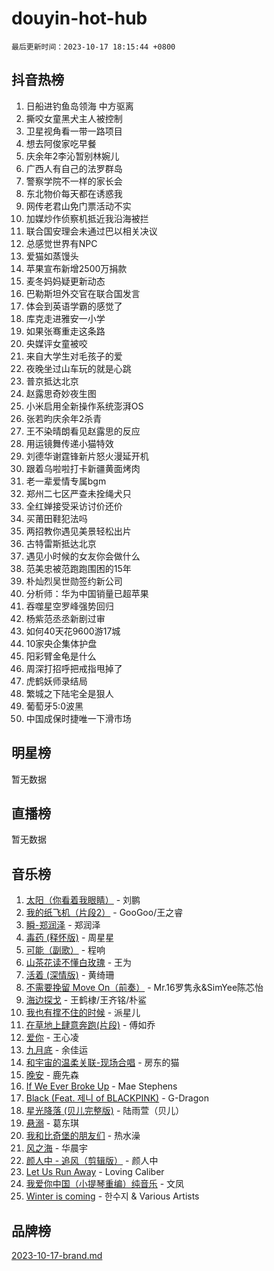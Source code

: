 # douyin-hot-hub

`最后更新时间：2023-10-17 18:15:44 +0800`

## 抖音热榜

1. 日船进钓鱼岛领海 中方驱离
1. 撕咬女童黑犬主人被控制
1. 卫星视角看一带一路项目
1. 想去阿俊家吃早餐
1. 庆余年2李沁暂别林婉儿
1. 广西人有自己的法罗群岛
1. 警察学院不一样的家长会
1. 东北物价每天都在诱惑我
1. 网传老君山免门票活动不实
1. 加媒炒作侦察机抵近我沿海被拦
1. 联合国安理会未通过巴以相关决议
1. 总感觉世界有NPC
1. 爱猫如蒸馒头
1. 苹果宣布新增2500万捐款
1. 麦冬妈妈疑更新动态
1. 巴勒斯坦外交官在联合国发言
1. 体会到英语学霸的感觉了
1. 库克走进雅安一小学
1. 如果张骞重走这条路
1. 央媒评女童被咬
1. 来自大学生对毛孩子的爱
1. 夜晚坐过山车玩的就是心跳
1. 普京抵达北京
1. 赵露思奇妙夜生图
1. 小米启用全新操作系统澎湃OS
1. 张若昀庆余年2杀青
1. 王不染晴朗看见赵露思的反应
1. 用运镜舞传递小猫特效
1. 刘德华谢霆锋新片怒火漫延开机
1. 跟着乌啦啦打卡新疆黄面烤肉
1. 老一辈爱情专属bgm
1. 郑州二七区严查未拴绳犬只
1. 全红婵接受采访讨价还价
1. 买莆田鞋犯法吗
1. 两招教你遇见美景轻松出片
1. 古特雷斯抵达北京
1. 遇见小时候的女友你会做什么
1. 范美忠被范跑跑围困的15年
1. 朴灿烈吴世勋签约新公司
1. 分析师：华为中国销量已超苹果
1. 吞噬星空罗峰强势回归
1. 杨紫范丞丞新剧过审
1. 如何40天花9600游17城
1. 10家央企集体护盘
1. 阳彩臂金龟是什么
1. 周深打招呼把戒指甩掉了
1. 虎鹤妖师录结局
1. 繁城之下陆宅全是狠人
1. 葡萄牙5:0波黑
1. 中国成保时捷唯一下滑市场

## 明星榜

暂无数据

## 直播榜

暂无数据

## 音乐榜

1. [太阳（你看着我眼睛）](https://sf3-cdn-tos.douyinstatic.com/obj/tos-cn-ve-2774/ogWbyIQnlBFImVbeDocRdCIYtBHlbJXgfZMvgz) - 刘鹏
1. [我的纸飞机（片段2）](https://sf3-cdn-tos.douyinstatic.com/obj/tos-cn-ve-2774/oM2ZrKcg2CD5AeRB2gkeXOFB1IxAGJdZPazYHf) - GooGoo/王之睿
1. [瞬-郑润泽](https://sf6-cdn-tos.douyinstatic.com/obj/tos-cn-ve-2774/oYXHIohzvbNAzBhHgyksWpRM4bfkDsBdBDAynw) - 郑润泽
1. [毒药 (释怀版)](https://sf6-cdn-tos.douyinstatic.com/obj/tos-cn-ve-2774/oYILMEAzspdZBIzy4frJNB8ZHPHWAhiwowd4Ad) - 周星星
1. [可能（副歌）](https://sf3-cdn-tos.douyinstatic.com/obj/tos-cn-ve-2774/cde1731888894259b333569393c2fb51) - 程响
1. [山茶花读不懂白玫瑰](https://sf6-cdn-tos.douyinstatic.com/obj/tos-cn-ve-2774/osfn8B7DktrRHEPJgPCfDbw7QDQEkwC16BxZg9) - 王为
1. [活着 (深情版)](https://sf6-cdn-tos.douyinstatic.com/obj/tos-cn-ve-2774/oY8r2TelECK2BPZbDCj8xZKBQfPbwQyCt1cggn) - 黄绮珊
1. [不需要挽留 Move On（前奏）](https://sf6-cdn-tos.douyinstatic.com/obj/tos-cn-ve-2774/ooCBhgCCkF4nExzQL9WZSUbitfA8IsDkgQIYhe) - Mr.16罗隽永&SimYee陈芯怡
1. [海边探戈](https://sf6-cdn-tos.douyinstatic.com/obj/tos-cn-ve-2774/os9gE0VQCGqt6VQkZDyBBYvfSDY0QFe3vVmubn) - 王鹤棣/王齐铭/朴鲨
1. [我也有撑不住的时候](https://sf6-cdn-tos.douyinstatic.com/obj/tos-cn-ve-2774/okmtBE1dkIBhwxeiBJeDgQnQtICZWIJUI2bjQr) - 派星儿
1. [在草地上肆意奔跑(片段)](https://sf3-cdn-tos.douyinstatic.com/obj/tos-cn-ve-2774/8831d494742f45dabdfa8adb8b817259) - 傅如乔
1. [爱你](https://sf6-cdn-tos.douyinstatic.com/obj/tos-cn-ve-2774/oEfyTFYX4gOL9DMKAJebDCAASw8hYVIXz1nYaf) - 王心凌
1. [九月底](https://sf6-cdn-tos.douyinstatic.com/obj/tos-cn-ve-2774/oMfewG4PDTFhF8iz3OGQ7ABH5i6fCgnMaoCbzZ) - 余佳运
1. [和宇宙的温柔关联-现场合唱](https://sf3-cdn-tos.douyinstatic.com/obj/tos-cn-ve-2774/o0hONGDYQBgk0e5bqDeQOonVmncA6tC2nBwZLT) - 房东的猫
1. [晚安](https://sf3-cdn-tos.douyinstatic.com/obj/tos-cn-ve-2774/a724c5e224464218839820f4e4fd632f) - 鹿先森
1. [If We Ever Broke Up](https://sf3-cdn-tos.douyinstatic.com/obj/tos-cn-ve-2774/o8onj5HDk0ImtBmO0URBfeyCDXQJMYkQ1gb8Zy) - Mae Stephens
1. [Black (Feat. 제니 of BLACKPINK)](https://sf3-cdn-tos.douyinstatic.com/obj/tos-cn-ve-2774/2eb92e2debbe4fe0a552bc099aef7f28) - G-Dragon
1. [星光降落 (贝儿完整版)](https://sf6-cdn-tos.douyinstatic.com/obj/tos-cn-ve-2774/okwB9hAwyAtsFFkFBzAX1hOOfQuIoMNs0W2Mwr) - 陆雨萱（贝儿）
1. [悬溺](https://sf3-cdn-tos.douyinstatic.com/obj/tos-cn-ve-2774/f3b6cc53d2e944beb7094a3ff01b4e03) - 葛东琪
1. [我和比奇堡的朋友们](https://sf3-cdn-tos.douyinstatic.com/obj/tos-cn-ve-2774/f0505db981ea4a6d91453a15924a82aa) - 热水澡
1. [风之海](https://sf3-cdn-tos.douyinstatic.com/obj/tos-cn-ve-2774/oInqZ2gFbCQvB6wZNnZlJpBcfDBQ8t1e1XwYAi) - 华晨宇
1. [颜人中 - 追风（剪辑版）](https://sf6-cdn-tos.douyinstatic.com/obj/tos-cn-ve-2774/9107f711ded6416ab3279a81d71597f7) - 颜人中
1. [Let Us Run Away](https://sf6-cdn-tos.douyinstatic.com/obj/tos-cn-ve-2774/a9a280d910044fb0b9f4f74b0b27e854) - Loving Caliber
1. [我爱你中国（小提琴重编）纯音乐](https://sf6-cdn-tos.douyinstatic.com/obj/tos-cn-ve-2774/362de867442c4051acadb0a43fd60af8) - 文凤
1. [Winter is coming](https://sf6-cdn-tos.douyinstatic.com/obj/tos-cn-ve-2774/0a6c12efb2d84f2ba9a243d4e1eebb4e) - 한수지 & Various Artists

## 品牌榜

[2023-10-17-brand.md](2023-10-17-brand.md)
